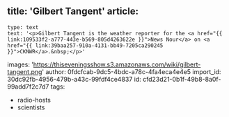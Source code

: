 title: 'Gilbert Tangent'
article:
  -
    type: text
    text: '<p>Gilbert Tangent is the weather reporter for the <a href="{{ link:109533f2-a777-443e-b569-805d4263622e }}">News Nour</a> on <a href="{{ link:39baa257-910a-4131-bb49-7205ca290245 }}">CKNWR</a>.&nbsp;</p>'
images: 'https://thiseveningsshow.s3.amazonaws.com/wiki/gilbert-tangent.png'
author: 0fdcfcab-9dc5-4bdc-a78c-4fa4eca4e4e5
import_id: 30dc92fb-4956-479b-a43c-99fdf4ce4837
id: cfd23d21-0b1f-49b8-8a0f-99add7f2c7d7
tags:
  - radio-hosts
  - scientists
